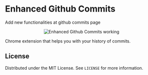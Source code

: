 # Enhanced Github Commits
Add new functionalities at github commits page

<div align="center">
	<img alt="Enhanced Github Commits working" src="https://i.imgur.com/f3ijRd8.gif" title="Enhanced Github Commits working" />
</div>

Chrome extension that helps you with your history of commits.

## License
Distributed under the MIT License. See `LICENSE` for more information.